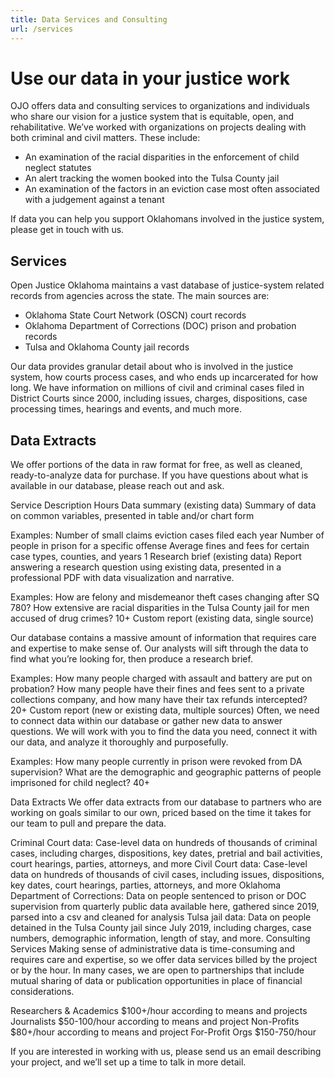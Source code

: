 ```yaml
---
title: Data Services and Consulting
url: /services
---
```


# Use our data in your justice work

OJO offers data and consulting services to organizations and individuals who share our vision for a justice system that is equitable, open, and rehabilitative. We’ve worked with organizations on projects dealing with both criminal and civil matters. These include:

- An examination of the racial disparities in the enforcement of child neglect statutes
- An alert tracking the women booked into the Tulsa County jail
- An examination of the factors in an eviction case most often associated with a judgement against a tenant

If data you can help you support Oklahomans involved in the justice system, please get in touch with us.

## Services

Open Justice Oklahoma maintains a vast database of justice-system related records from agencies across the state. The main sources are:

- Oklahoma State Court Network (OSCN) court records
- Oklahoma Department of Corrections (DOC) prison and probation records
- Tulsa and Oklahoma County jail records

Our data provides granular detail about who is involved in the justice system, how courts process cases, and who ends up incarcerated for how long. We have information on millions of civil and criminal cases filed in District Courts since 2000, including issues, charges, dispositions, case processing times, hearings and events, and much more.

## Data Extracts

We offer portions of the data in raw format for free, as well as cleaned, ready-to-analyze data for purchase. If you have questions about what is available in our database, please reach out and ask.

Service
Description
Hours
Data summary (existing data)
Summary of data on common variables, presented in table and/or chart form

Examples: 
Number of small claims eviction cases filed each year
Number of people in prison for a specific offense
Average fines and fees for certain case types, counties, and years
1
Research brief (existing data)
Report answering a research question using existing data, presented in a professional PDF with data visualization and narrative.

Examples: 
How are felony and misdemeanor theft cases changing after SQ 780?
How extensive are racial disparities in the Tulsa County jail for men accused of drug crimes?
10+
Custom report (existing data, single source)


Our database contains a massive amount of information that requires care and expertise to make sense of. Our analysts will sift through the data to find what you’re looking for, then produce a research brief.

Examples: 
How many people charged with assault and battery are put on probation?
How many people have their fines and fees sent to a private collections company, and how many have their tax refunds intercepted?
20+
Custom report (new or existing data, multiple sources)
Often, we need to connect data within our database or gather new data to answer questions. We will work with you to find the data you need, connect it with our data, and analyze it thoroughly and purposefully.

Examples:
How many people currently in prison were revoked from DA supervision?
What are the demographic and geographic patterns of people imprisoned for child neglect?
40+



Data Extracts
We offer data extracts from our database to partners who are working on goals similar to our own, priced based on the time it takes for our team to pull and prepare the data.

Criminal Court data: Case-level data on hundreds of thousands of criminal cases, including charges, dispositions, key dates, pretrial and bail activities, court hearings, parties, attorneys, and more
Civil Court data: Case-level data on hundreds of thousands of civil cases, including issues, dispositions, key dates, court hearings, parties, attorneys, and more
Oklahoma Department of Corrections: Data on people sentenced to prison or DOC supervision from quarterly public data available here, gathered since 2019, parsed into a csv and cleaned for analysis
Tulsa jail data: Data on people detained in the Tulsa County jail since July 2019, including charges, case numbers, demographic information, length of stay, and more.
Consulting Services
Making sense of administrative data is time-consuming and requires care and expertise, so we offer data services billed by the project or by the hour. In many cases, we are open to partnerships that include mutual sharing of data or publication opportunities in place of financial considerations. 

Researchers & Academics
$100+/hour according to means and projects
Journalists
$50-100/hour according to means and project
Non-Profits
$80+/hour according to means and project
For-Profit Orgs
$150-750/hour

If you are interested in working with us, please send us an email describing your project, and we’ll set up a time to talk in more detail.

